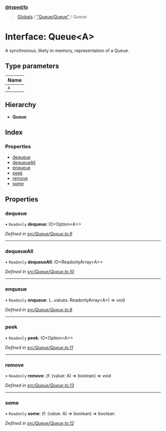 **[@typed/fp](../README.md)**

> [Globals](../globals.md) / ["Queue/Queue"](../modules/_queue_queue_.md) / Queue

# Interface: Queue\<A>

A synchronous, likely in-memory, representation of a Queue.

## Type parameters

Name |
------ |
`A` |

## Hierarchy

* **Queue**

## Index

### Properties

* [dequeue](_queue_queue_.queue.md#dequeue)
* [dequeueAll](_queue_queue_.queue.md#dequeueall)
* [enqueue](_queue_queue_.queue.md#enqueue)
* [peek](_queue_queue_.queue.md#peek)
* [remove](_queue_queue_.queue.md#remove)
* [some](_queue_queue_.queue.md#some)

## Properties

### dequeue

• `Readonly` **dequeue**: IO\<Option\<A>>

*Defined in [src/Queue/Queue.ts:9](https://github.com/TylorS/typed-fp/blob/41076ce/src/Queue/Queue.ts#L9)*

___

### dequeueAll

• `Readonly` **dequeueAll**: IO\<ReadonlyArray\<A>>

*Defined in [src/Queue/Queue.ts:10](https://github.com/TylorS/typed-fp/blob/41076ce/src/Queue/Queue.ts#L10)*

___

### enqueue

• `Readonly` **enqueue**: (...values: ReadonlyArray\<A>) => void

*Defined in [src/Queue/Queue.ts:8](https://github.com/TylorS/typed-fp/blob/41076ce/src/Queue/Queue.ts#L8)*

___

### peek

• `Readonly` **peek**: IO\<Option\<A>>

*Defined in [src/Queue/Queue.ts:11](https://github.com/TylorS/typed-fp/blob/41076ce/src/Queue/Queue.ts#L11)*

___

### remove

• `Readonly` **remove**: (f: (value: A) => boolean) => void

*Defined in [src/Queue/Queue.ts:13](https://github.com/TylorS/typed-fp/blob/41076ce/src/Queue/Queue.ts#L13)*

___

### some

• `Readonly` **some**: (f: (value: A) => boolean) => boolean

*Defined in [src/Queue/Queue.ts:12](https://github.com/TylorS/typed-fp/blob/41076ce/src/Queue/Queue.ts#L12)*
